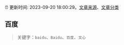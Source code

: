 :alarm_clock: 更新时间: 2023-09-20 18:00:29。[文章来源](/README.md)、[文章分类](/TAGS.md)

## 百度


> 关键字：`baidu`、`Baidu`、`百度`、`文心`



